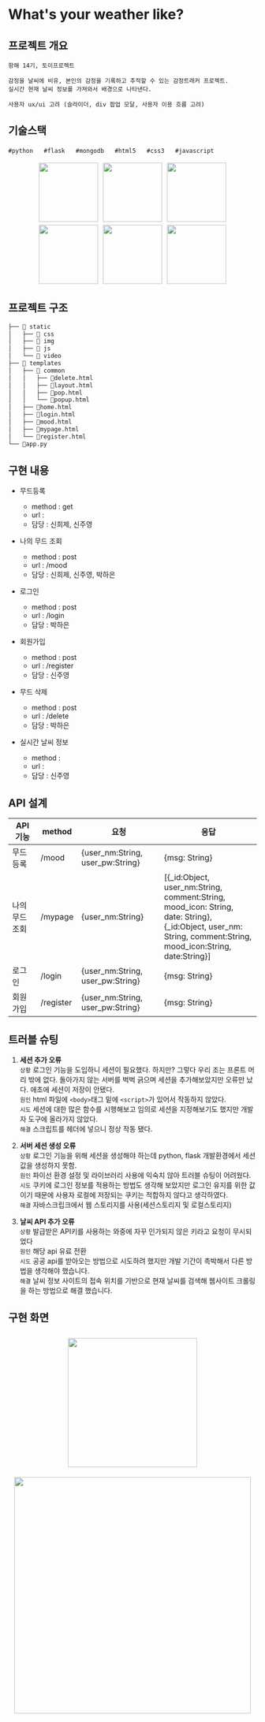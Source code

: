 # What's your weather like?
## 프로젝트 개요
```
항해 14기, 토이프로젝트

감정을 날씨에 비유, 본인의 감정을 기록하고 추적할 수 있는 감정트래커 프로젝트.
실시간 현재 날씨 정보를 가져와서 배경으로 나타낸다.

사용자 ux/ui 고려 (슬라이더, div 팝업 모달, 사용자 이용 흐름 고려)
```
## 기술스택
```
#pythonㅤㅤ#flaskㅤㅤ#mongodbㅤㅤ#html5ㅤㅤ#css3ㅤㅤ#javascript
```
<p align="center">
<img src="https://simpleicons.org/icons/python.svg" style="width:120px; height: 120px; margin:3px;"></img>
<img src="https://simpleicons.org/icons/flask.svg" style="width:120px; height: 120px; margin:3px;"></img>
<img src="https://simpleicons.org/icons/mongodb.svg" style="width:120px; height: 120px; margin:3px;"></img>
<img src="https://simpleicons.org/icons/html5.svg" style="width:120px; height: 120px; margin:3px;"></img>
<img src="https://simpleicons.org/icons/css3.svg" style="width:120px; height: 120px; margin:3px;"></img>
<img src="https://simpleicons.org/icons/javascript.svg" style="width:120px; height: 120px; margin:3px;"></img>
</p>

## 프로젝트 구조
```bash
├── 📂 static
│   ├── 📁 css
│   ├── 📁 img
│   ├── 📁 js
│   └── 📁 video
├── 📂 templates
│   ├── 📂 common
│   │   ├── 📄delete.html
│   │   ├── 📄layout.html
│   │   ├── 📄pop.html
│   │   └── 📄popup.html
│   ├── 📄home.html
│   ├── 📄login.html
│   ├── 📄mood.html
│   ├── 📄mypage.html
│   └── 📄register.html
└── 🏃app.py

```
## 구현 내용
- 무드등록
  - method : get
  - url : 
  - 담당 : 신희제, 신주영

- 나의 무드 조회
  - method : post
  - url : /mood
  - 담당 : 신희제, 신주영, 박하은
 
- 로그인
  - method : post
  - url : /login
  - 담당 : 박하은
 
- 회원가입
  - method : post
  - url : /register
  - 담당 : 신주영
  
- 무드 삭제
  - method : post
  - url : /delete
  - 담당 : 박하은

- 실시간 날씨 정보
  - method : 
  - url : 
  - 담당 : 신주영

## API 설계
| <center>API 기능</center> | **method** | **요청** | **응답** |
|---|---|---|---|
| 무드 등록 | /mood | {user_nm:String, user_pw:String} | {msg: String} |
| 나의 무드 조회 | /mypage | {user_nm:String} | [{_id:Object, user_nm:String, comment:String,</br>mood_icon: String, date: String},</br>{_id:Object, user_nm: String, comment:String,</br>mood_icon:String, date:String}]|
| 로그인 | /login | {user_nm:String, user_pw:String} | {msg: String} |
| 회원가입 | /register | {user_nm:String, user_pw:String} | {msg: String} |

## 트러블 슈팅


1. <b>세션 추가 오류</b></br>`상황` 로그인 기능을 도입하니 세션이 필요했다. 하지만? 그렇다 우리 조는 프론트 머리 밖에 없다. 돌아가지 않는 서버를 벅벅 긁으며 세션을 추가해보았지만 오류만 났다. 
애초에 세션이 저장이 안됐다.</br>
`원인`  html 파일에 `<body>`태그 밑에 `<script>`가 있어서 작동하지 않았다.</br>
`시도`  세션에 대한 많은 함수를 시행해보고 임의로 세션을 지정해보기도 했지만 개발자 도구에 올라가지 않았다.</br>
`해결`  스크립트를 헤더에 넣으니 정상 작동 됐다.

2. <b>서버 세션 생성 오류</b></br>`상황` 로그인 기능을 위해 세션을 생성해야 하는데 python, flask 개발환경에서 세션값을 생성하지 못함. </br>
`원인` 파이선 환경 설정 및 라이브러리 사용에 익숙치 않아 트러블 슈팅이 어려웠다.</br>
`시도` 쿠키에 로그인 정보를 적용하는 방법도 생각해 보았지만 로그인 유지를 위한 값이기 때문에 사용자 로컬에 저장되는 쿠키는 적합하지 않다고 생각하였다.</br>
`해결` 자바스크립크에서 웹 스토리지를 사용(세션스토리지 및 로컬스토리지)

3. <b>날씨 API 추가 오류</b></br>`상황` 발급받은 API키를 사용하는 와중에 자꾸 인가되지 않은 키라고 요청이 무시되었다</br>
`원인` 해당 api 유료 전환</br>
`시도` 공공 api를 받아오는 방법으로 시도하려 했지만 개발 기간이 촉박해서 다른 방법을 생각해야 했습니다.</br>
`해결` 날씨 정보 사이트의 접속 위치를 기반으로 현재 날씨를 검색해 웹사이트 크롤링을 하는 방법으로 해결 했습니다.

## 구현 화면
<p align="center">
<img  style="height:262px; margin:10px;" src="https://user-images.githubusercontent.com/58963027/228920210-5efafdb8-d303-4d4c-a333-dade7dcacd0e.gif"></img>
<img style="width:480px; hight:277px; margin:10px;" src="https://user-images.githubusercontent.com/58963027/228920999-85209f79-ea54-42a4-b413-c144c984055d.gif"></img>
</p>


